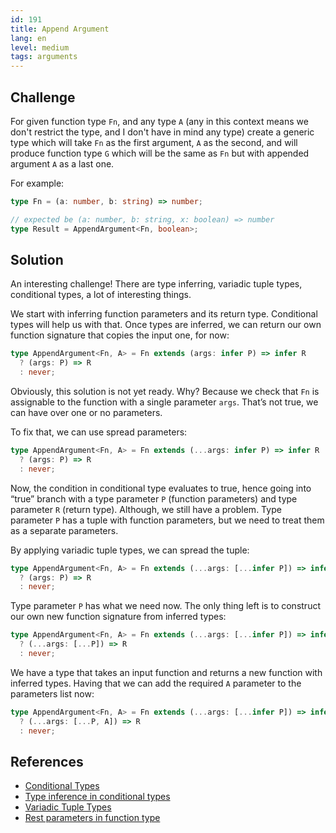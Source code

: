 ```yaml
---
id: 191
title: Append Argument
lang: en
level: medium
tags: arguments
---
```


## Challenge

For given function type `Fn`, and any type `A` (any in this context means we
don't restrict the type, and I don't have in mind any type) create a generic
type which will take `Fn` as the first argument, `A` as the second, and will
produce function type `G` which will be the same as `Fn` but with appended
argument `A` as a last one.

For example:

```ts
type Fn = (a: number, b: string) => number;

// expected be (a: number, b: string, x: boolean) => number
type Result = AppendArgument<Fn, boolean>;
```

## Solution

An interesting challenge! There are type inferring, variadic tuple types,
conditional types, a lot of interesting things.

We start with inferring function parameters and its return type. Conditional
types will help us with that. Once types are inferred, we can return our own
function signature that copies the input one, for now:

```ts
type AppendArgument<Fn, A> = Fn extends (args: infer P) => infer R
  ? (args: P) => R
  : never;
```

Obviously, this solution is not yet ready. Why? Because we check that `Fn` is
assignable to the function with a single parameter `args`. That’s not true, we
can have over one or no parameters.

To fix that, we can use spread parameters:

```ts
type AppendArgument<Fn, A> = Fn extends (...args: infer P) => infer R
  ? (args: P) => R
  : never;
```

Now, the condition in conditional type evaluates to true, hence going into
“true” branch with a type parameter `P` (function parameters) and type parameter
`R` (return type). Although, we still have a problem. Type parameter `P` has a
tuple with function parameters, but we need to treat them as a separate
parameters.

By applying variadic tuple types, we can spread the tuple:

```ts
type AppendArgument<Fn, A> = Fn extends (...args: [...infer P]) => infer R
  ? (args: P) => R
  : never;
```

Type parameter `P` has what we need now. The only thing left is to construct our
own new function signature from inferred types:

```ts
type AppendArgument<Fn, A> = Fn extends (...args: [...infer P]) => infer R
  ? (...args: [...P]) => R
  : never;
```

We have a type that takes an input function and returns a new function with
inferred types. Having that we can add the required `A` parameter to the
parameters list now:

```ts
type AppendArgument<Fn, A> = Fn extends (...args: [...infer P]) => infer R
  ? (...args: [...P, A]) => R
  : never;
```

## References

- [Conditional Types](https://www.typescriptlang.org/docs/handbook/2/conditional-types.html)
- [Type inference in conditional types](https://www.typescriptlang.org/docs/handbook/2/conditional-types.html#inferring-within-conditional-types)
- [Variadic Tuple Types](https://www.typescriptlang.org/docs/handbook/release-notes/typescript-4-0.html#variadic-tuple-types)
- [Rest parameters in function type](https://www.typescriptlang.org/docs/handbook/2/functions.html#rest-parameters-and-arguments)

